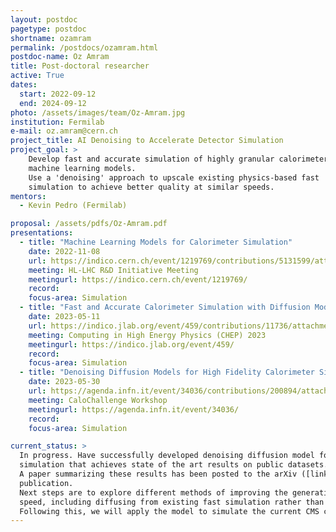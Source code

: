 ```yaml
---
layout: postdoc
pagetype: postdoc
shortname: ozamram
permalink: /postdocs/ozamram.html
postdoc-name: Oz Amram
title: Post-doctoral researcher
active: True
dates:
  start: 2022-09-12
  end: 2024-09-12
photo: /assets/images/team/Oz-Amram.jpg
institution: Fermilab
e-mail: oz.amram@cern.ch
project_title: AI Denoising to Accelerate Detector Simulation
project_goal: >
    Develop fast and accurate simulation of highly granular calorimeters using
    machine learning models.
    Use a 'denoising' approach to upscale existing physics-based fast
    simulation to achieve better quality at similar speeds.
mentors:
  - Kevin Pedro (Fermilab)

proposal: /assets/pdfs/Oz-Amram.pdf
presentations:
  - title: "Machine Learning Models for Calorimeter Simulation"
    date: 2022-11-08
    url: https://indico.cern.ch/event/1219769/contributions/5131599/attachments/2543904/4380363/LHC_RD_calorimeter_simulation_intro.pdf
    meeting: HL-LHC R&D Initiative Meeting
    meetingurl: https://indico.cern.ch/event/1219769/
    record: 
    focus-area: Simulation
  - title: "Fast and Accurate Calorimeter Simulation with Diffusion Models"
    date: 2023-05-11
    url: https://indico.jlab.org/event/459/contributions/11736/attachments/9599/14176/CHEP23_CaloDiffusion.pdf
    meeting: Computing in High Energy Physics (CHEP) 2023
    meetingurl: https://indico.jlab.org/event/459/
    record: 
    focus-area: Simulation
  - title: "Denoising Diffusion Models for High Fidelity Calorimeter Simulation"
    date: 2023-05-30
    url: https://agenda.infn.it/event/34036/contributions/200894/attachments/105911/149021/CaloChallenge_CaloDiffusion.pdf
    meeting: CaloChallenge Workshop
    meetingurl: https://agenda.infn.it/event/34036/
    record: 
    focus-area: Simulation

current_status: >
  In progress. Have successfully developed denoising diffusion model for calorimeter
  simulation that achieves state of the art results on public datasets.
  A paper summarizing these results has been posted to the arXiv ([link](https://arxiv.org/abs/2308.03876)) and submitted to Phys. Rev. D for
  publication. 
  Next steps are to explore different methods of improving the generation
  speed, including diffusing from existing fast simulation rather than pure noise. 
  Following this, we will apply the model to simulate the current CMS calorimeter and eventually the HGCal design. 
---
```


